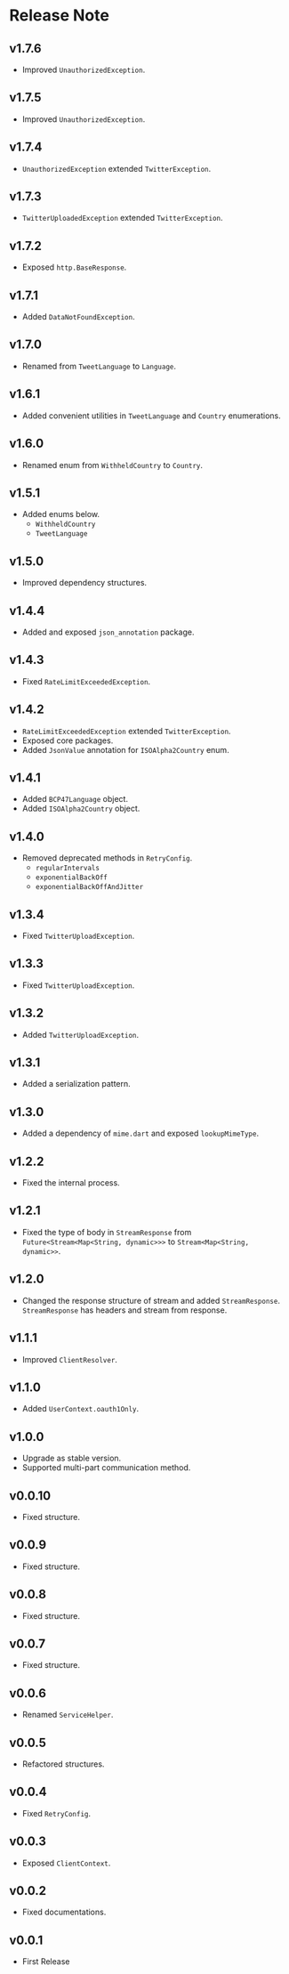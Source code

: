# Release Note

## v1.7.6

- Improved `UnauthorizedException`.

## v1.7.5

- Improved `UnauthorizedException`.

## v1.7.4

- `UnauthorizedException` extended `TwitterException`.

## v1.7.3

- `TwitterUploadedException` extended `TwitterException`.

## v1.7.2

- Exposed `http.BaseResponse`.

## v1.7.1

- Added `DataNotFoundException`.

## v1.7.0

- Renamed from `TweetLanguage` to `Language`.

## v1.6.1

- Added convenient utilities in `TweetLanguage` and `Country` enumerations.

## v1.6.0

- Renamed enum from `WithheldCountry` to `Country`.

## v1.5.1

- Added enums below.
  - `WithheldCountry`
  - `TweetLanguage`

## v1.5.0

- Improved dependency structures.

## v1.4.4

- Added and exposed `json_annotation` package.

## v1.4.3

- Fixed `RateLimitExceededException`.

## v1.4.2

- `RateLimitExceededException` extended `TwitterException`.
- Exposed core packages.
- Added `JsonValue` annotation for `ISOAlpha2Country` enum.

## v1.4.1

- Added `BCP47Language` object.
- Added `ISOAlpha2Country` object.

## v1.4.0

- Removed deprecated methods in `RetryConfig`.
  - `regularIntervals`
  - `exponentialBackOff`
  - `exponentialBackOffAndJitter`

## v1.3.4

- Fixed `TwitterUploadException`.

## v1.3.3

- Fixed `TwitterUploadException`.

## v1.3.2

- Added `TwitterUploadException`.

## v1.3.1

- Added a serialization pattern.

## v1.3.0

- Added a dependency of `mime.dart` and exposed `lookupMimeType`.

## v1.2.2

- Fixed the internal process.

## v1.2.1

- Fixed the type of body in `StreamResponse` from `Future<Stream<Map<String, dynamic>>>` to `Stream<Map<String, dynamic>>`.

## v1.2.0

- Changed the response structure of stream and added `StreamResponse`. `StreamResponse` has headers and stream from response.

## v1.1.1

- Improved `ClientResolver`.

## v1.1.0

- Added `UserContext.oauth1Only`.

## v1.0.0

- Upgrade as stable version.
- Supported multi-part communication method.

## v0.0.10

- Fixed structure.

## v0.0.9

- Fixed structure.

## v0.0.8

- Fixed structure.

## v0.0.7

- Fixed structure.

## v0.0.6

- Renamed `ServiceHelper`.

## v0.0.5

- Refactored structures.

## v0.0.4

- Fixed `RetryConfig`.

## v0.0.3

- Exposed `ClientContext`.

## v0.0.2

- Fixed documentations.

## v0.0.1

- First Release
